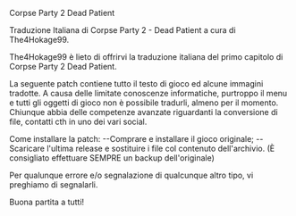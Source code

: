 Corpse Party 2 Dead Patient

Traduzione Italiana di Corpse Party 2 - Dead Patient a cura di The4Hokage99.


The4Hokage99 è lieto di offrirvi la traduzione italiana del primo capitolo di Corpse Party 2 Dead Patient.

La seguente patch contiene tutto il testo di gioco ed alcune immagini tradotte. A causa delle limitate conoscenze informatiche, purtroppo il menu e tutti gli oggetti di gioco non è possibile tradurli, almeno per il momento.
Chiunque abbia delle competenze avanzate riguardanti la conversione di file, contatti cth in uno dei vari social.

Come installare la patch:
--Comprare e installare il gioco originale;
--Scaricare l'ultima release e sostituire i file col contenuto dell'archivio.
(È consigliato effettuare SEMPRE un backup dell'originale)

Per qualunque errore e/o segnalazione di qualcunque altro tipo, vi preghiamo di segnalarli.

Buona partita a tutti!
